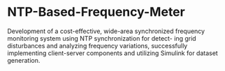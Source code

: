 # NTP-Based-Frequency-Meter
Development of a cost-effective, wide-area synchronized frequency monitoring system using NTP synchronization for detect- ing grid disturbances and analyzing frequency variations, successfully implementing client-server components and utilizing Simulink for dataset generation.
